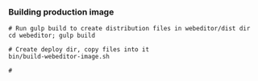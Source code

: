 

### Building production image

    # Run gulp build to create distribution files in webeditor/dist dir
    cd webeditor; gulp build

    # Create deploy dir, copy files into it
    bin/build-webeditor-image.sh

    #
